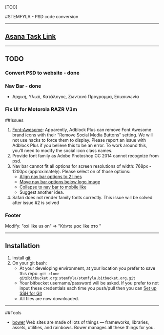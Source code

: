 [TOC] 

#STEMFYLA - PSD code conversion

***

## [Asana Task Link](https://app.asana.com/0/21425644731737/21425644731744) 

***
 
## TODO
### Convert PSD to website - done
### Nav Bar - done
- Αρχική, Υλικό, Κατάλογος, Ζωντανό Πρόγραμμα, Επικοινωνία 

### Fix UI for Motorola RAZR V3m

##Issues
1. [Font-Awesome](http://fortawesome.github.io/Font-Awesome/icons/): Apparently, Adblock Plus can remove Font Awesome brand icons with their "Remove Social Media Buttons" setting. We will not use hacks to force them to display. Please report an issue with Adblock Plus if you believe this to be an error. To work around this, you'll need to modify the social icon class names.
2. Provide font family as Adobe Photoshop CC 2014 cannot recognize from psd.
3. Nav bar cannot fit all options for screen resolutions of width: 768px - 1200px (approximately). Please select on of those options: 
      - [Align nav bar options to 2 lines](http://pbrd.co/1FYBN15)
      - [Move nav bar options below logo image](http://pbrd.co/1FYCw2h)
      - [Collapse to nav bar to mobile like](http://pasteboard.co/)
      - Suggest another idea.
4. Safari does not render family fonts correctly. This issue will be solved after issue #2 is solved
 
### Footer 
Modify: 
"oxi like us on" => "Κάντε μας like στο " 
 
***

## Installation
1. Install [git](http://git-scm.com/downloads)
2. On your git bash:
	- At your developing environment, at your location you prefer to save this repo: `git clone git@bitbucket.org:stemfyla/stemfyla.bitbucket.org.git`
	- Your bitbucket username/password will be asked. If you prefer to not input these credentials each time you push/pull then you can [Set up SSH for Git](https://confluence.atlassian.com/display/BITBUCKET/Set+up+SSH+for+Git)
	- All files are now downloaded.
***

##Tools
- [bower](http://bower.io/) Web sites are made of lots of things — frameworks, libraries, assets, utilities, and rainbows. Bower manages all these things for you.
